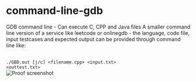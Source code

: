 # command-line-gdb
GDB command line - Can execute C, CPP and Java files
A smaller command line version of a service like leetcode or onlinegdb - the language, code file, input testcases and expected output can be provided through command line like: <br><br>

<code>./GBD.out [j/c] <filename.cpp> <input.txt> <outtest.txt></code> <br>
![Proof screenshot](https://github.com/user-attachments/assets/fbd5cbb2-b792-4b7c-b5d0-f67cc6da0c15)

